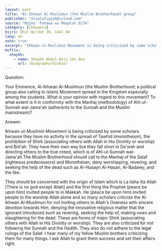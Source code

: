```yaml
---
layout: post
title: "Al-Ikhwan Al-Muslimun (the Muslim Brotherhood) group"
publisher: "alsalafiyyah@icloud.com"
source: "Majmu' Fatawa wa Maqalat 8/34"
category: [ikhwanis]
hijri: Dhul-Qa'dah 30, 1441 AH
lang: en
note: true
excerpt: "Ikhwan-ul-Muslimin Movement is being criticized by some scholars because they have no activity in the spread of Tawhid (monotheism), the prohibition of Shirk (associating others with Allah in His Divinity or worship) and Bid'ah."
muftis:
  shaykh: 
    - name: Shaykh Abdul-Aziz ibn Baz
      url: /biography/binbaz/
---
```


Question: 

Your Eminence, Al-Ikhwan Al-Muslimun (the Muslim Brotherhood; a political group also calling to Islam) Movement spread in the Kingdom especially among the students. What is your opinion with regard to this movement? To what extent is it in conformity with the Manhaj (methodology) of Ahl-ul-Sunnah wal-Jama'ah (adherents to the Sunnah and the Muslim mainstream)?

Answer: 

Ikhwan-ul-Muslimin Movement is being criticized by some scholars because they have no activity in the spread of Tawhid (monotheism), the prohibition of Shirk (associating others with Allah in His Divinity or worship) and Bid'ah. They have their own way but they fall short in Da'wah and directing others to the true creed, which is of Ahl-ul-Sunnah wal-Jama'ah.The Muslim Brotherhood should call to the Manhaj of the Salaf (righteous predecessors) and Monotheism, deny worshipping, revering, and seeking the help of the dead such as Al-Husayn Al-Hasan, Al-Badawy, and the like. 
 
They should be concerned with the origin of Islam which is La ilaha illa Allah [There is no god except Allah] and the first thing the Prophet (peace be upon him) invited people to in Makkah. He (peace be upon him) invited people to the worship Allah alone and so many scholars criticize the Al-Ikhwan Al-Muslimun for not inviting others to Allah's Oneness with sincere devotion towards Him, denying the innovative religious matter that the ignorant introduced such as revering, seeking the help of, making vows and slaughtering for the dead. These are forms of major Shirk (associating others with Allah in His Divinity or worship). They are also criticized for not following the Sunnah and the Hadith. They also do not adhere to the legal rulings of the Salaf. I hear many of my fellow Muslim brothers criticizing them for many things. I ask Allah to grant them success and set their affairs right.
 
